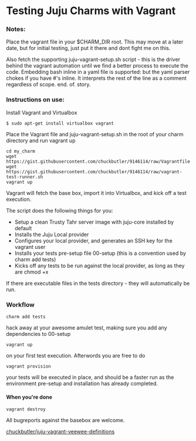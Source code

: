 # Testing Juju Charms with Vagrant

### Notes:

Place the vagrant file in your $CHARM_DIR root. This may move at a later date, but for initial testing, just put it there and dont fight me on this.

Also fetch the supporting juju-vagrant-setup.sh script - this is the driver behind the vagrant automation until we find a better process to execute the code. Embedding bash inline in a yaml file is supported: but the yaml parser chokes if you have #'s inline. It interprets the rest of the line as a comment regardless of scope. end. of. story.


### Instructions on use:

Install Vagrant and Virtualbox

```
$ sudo apt-get install virtualbox vagrant
```
Place the Vagrant file and juju-vagrant-setup.sh in the root of your charm directory and run vagrant up

```
cd my_charm
wget https://gist.githubusercontent.com/chuckbutler/9146114/raw/Vagrantfile
wget https://gist.githubusercontent.com/chuckbutler/9146114/raw/vagrant-test-runner.sh
vagrant up
```

Vagrant will fetch the base box, import it into Virtualbox, and kick off a test execution. 

The script does the following things for you:
- Setup a clean Trusty Tahr server image with juju-core installed by default
- Installs the Juju Local provider
- Configures your local provider, and generates an SSH key for the vagrant user
- Installs your tests pre-setup file 00-setup (this is a convention used by charm add tests)
- Kicks off any tests to be run against the local provider, as long as they are chmod +x

If there are executable files in the tests directory - they will automatically be run.

### Workflow

```
charm add tests
```
hack away at your awesome amulet test, making sure you add any dependencies to 00-setup

```
vagrant up
``` 
on your first test execution. Afterwords you are free to do

```
vagrant provision
```
your tests will be executed in place, and should be a faster run as the environment pre-setup and installation has already completed.

#### When you're done

```
vagrant destroy
```


All bugreports against the basebox are welcome.

[chuckbutler/juju-vagrant-veewee-definitions](https://github.com/chuckbutler/juju-vagrant-veewee-definitions/issues)